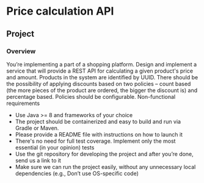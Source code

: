 # Price calculation API

## Project

### Overview
You’re implementing a part of a shopping platform. Design and implement a service that will provide a REST API for calculating a given product's price and amount. Products in the system are identified by UUID. There should be the possibility of applying discounts based on two policies – count based (the more pieces of the product are ordered, the bigger the discount is) and percentage based. Policies should be configurable. Non-functional requirements

- Use Java >= 8 and frameworks of your choice
- The project should be containerized and easy to build and run via Gradle or Maven.
- Please provide a README file with instructions on how to launch it
- There's no need for full test coverage. Implement only the most essential (in your opinion) tests
- Use the git repository for developing the project and after you’re done, send us a link to it
- Make sure we can run the project easily, without any unnecessary local dependencies (e.g., Don’t use OS-specific code)